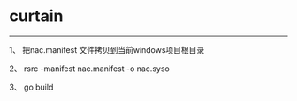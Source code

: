 # curtain
***
1、 把nac.manifest 文件拷贝到当前windows项目根目录

2、 rsrc -manifest nac.manifest -o nac.syso

3、 go build